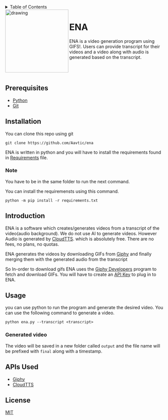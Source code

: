<details>
<summary>Table of Contents</summary>

- [ENA](#ENA)
- [Prerequisites](#prerequisites)
- [Installation](#installation)
  - [Note](#note)
- [Introduction](#introduction)
- [Usage](#usage)
  - [generated video](#generated-video)
- [APIs Used](#apis-used)
- [Licesnse](#license)

</details>

<img align="left" src="https://github.com/user-attachments/assets/ce14d128-c3bb-4c23-8cf4-051afbe53314" alt="drawing" width="200"/>

# ENA

ENA is a video generation program using GIFS!. Users can provide transcript for their videos and a video along with audio is generated based on the transcript.&nbsp;&nbsp;

<br>
</br>

## Prerequisites
- [Python][Python Download] 
- [Git][Git Download] 

## Installation

You can clone this repo using git 
```shell
git clone https://github.com/Aavtic/ena
```
ENA is written in python and you will have to install the requirements found in [Requirements] file.

### Note 
You have to be in the same folder to run the next command.

You can install the requiremensts using this command.
```shell
python -m pip install -r requirements.txt
```

## Introduction

ENA is a software which creates/generates videos from a transcript of the video(audio background). We do not use AI to generate videos. However Audio is generated by [CloudTTS]. which is absolutely free. There are no fees, no plans, no quotas.

ENA generates the videos by downloading GIFs from [Giphy] and finally merging them with the generated audio from the transcript

So In-order to download gifs ENA uses the [Giphy Developers] program to fetch and download GIFs. You will have to create an [API Key] to plug in to ENA.

## Usage

you can use python to run the program and generate the desired video.
You can use the following command to generate a video.
```shell
python ena.py --transcript <transcript> 
```
### Generated video
The video will be saved in a new folder called `output` and the file name will be prefixed with `final` along with a timestamp.


## APIs Used
- [Giphy]
- [CloudTTS]


## License

[MIT](./LICENSE)


[Python Download]: https://www.python.org/downloads/
[Git Download]: https://git-scm.com/downloads
[Requirements]: ./requirements.txt
[CloudTTS]: https://cloudtts.com/about.html 
[Giphy]: https://giphy.com/
[GIphy Developers]: https://developers.giphy.com/
[API Key]: https://developers.giphy.com/
